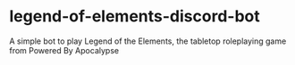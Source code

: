 # legend-of-elements-discord-bot
A simple bot to play Legend of the Elements, the tabletop roleplaying game from Powered By Apocalypse
